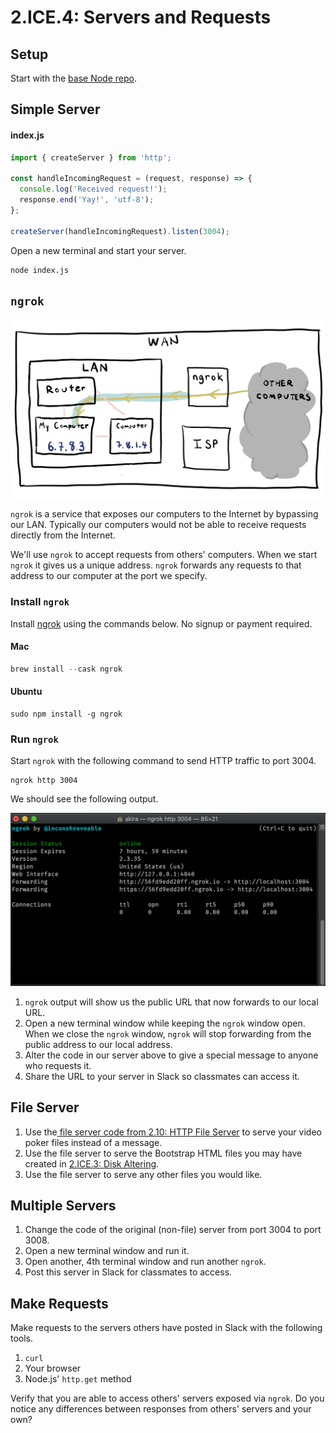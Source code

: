 # 2.ICE.4: Servers and Requests

## Setup

Start with the [base Node repo](https://github.com/rocketacademy/base-node-bootcamp).

## Simple Server

#### index.js

```javascript
import { createServer } from 'http';

const handleIncomingRequest = (request, response) => {
  console.log('Received request!');
  response.end('Yay!', 'utf-8');
};

createServer(handleIncomingRequest).listen(3004);
```

Open a new terminal and start your server.

```text
node index.js
```

## `ngrok`

![ngrok enables our computer to receive requests directly from the Internet.](../../.gitbook/assets/ngrok.jpg)

`ngrok` is a service that exposes our computers to the Internet by bypassing our LAN. Typically our computers would not be able to receive requests directly from the Internet.

We'll use `ngrok` to accept requests from others' computers. When we start `ngrok` it gives us a unique address. `ngrok` forwards any requests to that address to our computer at the port we specify.

### Install `ngrok`

Install [ngrok](https://ngrok.com/) using the commands below. No signup or payment required.

#### Mac

```javascript
brew install --cask ngrok
```

#### Ubuntu

```text
sudo npm install -g ngrok
```

### Run `ngrok`

Start `ngrok` with the following command to send HTTP traffic to port 3004.

```text
ngrok http 3004
```

We should see the following output.

![ngrok gives us a public address that forwards to our local address. ](../../.gitbook/assets/screen-shot-2020-11-03-at-9.45.05-pm.png)

1. `ngrok` output will show us the public URL that now forwards to our local URL.
2. Open a new terminal window while keeping the `ngrok` window open. When we close the `ngrok` window, `ngrok` will stop forwarding from the public address to our local address.
3. Alter the code in our server above to give a special message to anyone who requests it.
4. Share the URL to your server in Slack so classmates can access it.

## File Server

1. Use the[ ](../2.10-http-file-server.md)[file server code from 2.10: HTTP File Server](../2.10-http-file-server.md#index-js) to serve your video poker files instead of a message.
2. Use the file server to serve the Bootstrap HTML files you may have created in [2.ICE.3: Disk Altering](2.ice.3-disk-altering.md#comfortable).
3. Use the file server to serve any other files you would like.

## Multiple Servers

1. Change the code of the original \(non-file\) server from port 3004 to port 3008.
2. Open a new terminal window and run it.
3. Open another, 4th terminal window and run another `ngrok`.
4. Post this server in Slack for classmates to access.

## Make Requests

Make requests to the servers others have posted in Slack with the following tools.

1. `curl`
2. Your browser
3. Node.js' `http.get` method

Verify that you are able to access others' servers exposed via `ngrok`. Do you notice any differences between responses from others' servers and your own?

